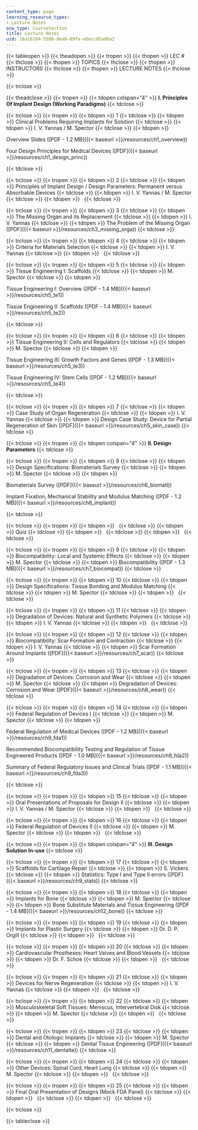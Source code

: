 ```yaml
---
content_type: page
learning_resource_types:
- Lecture Notes
ocw_type: CourseSection
title: Lecture Notes
uid: 16a16164-5586-dea6-69fa-e6ecc85a88a2
---
```


{{< tableopen >}}
{{< theadopen >}}
{{< tropen >}}
{{< thopen >}}
LEC #
{{< thclose >}}
{{< thopen >}}
TOPICS
{{< thclose >}}
{{< thopen >}}
INSTRUCTORS
{{< thclose >}}
{{< thopen >}}
LECTURE NOTES
{{< thclose >}}

{{< trclose >}}

{{< theadclose >}}
{{< tropen >}}
{{< tdopen colspan="4" >}}
**I. Principles Of Implant Design (Working Paradigms)**
{{< tdclose >}}

{{< trclose >}}
{{< tropen >}}
{{< tdopen >}}
1
{{< tdclose >}}
{{< tdopen >}}
Clinical Problems Requiring Implants for Solution
{{< tdclose >}}
{{< tdopen >}}
I. V. Yannas / M. Spector
{{< tdclose >}}
{{< tdopen >}}


Overview Slides ([PDF - 1.2 MB]({{< baseurl >}}/resources/ch1_overview))

Four Design Principles for Medical Devices ([PDF]({{< baseurl >}}/resources/ch1_design_princ))


{{< tdclose >}}

{{< trclose >}}
{{< tropen >}}
{{< tdopen >}}
2
{{< tdclose >}}
{{< tdopen >}}
Principles of Implant Design / Design Parameters: Permanent versus Absorbable Devices
{{< tdclose >}}
{{< tdopen >}}
I. V. Yannas / M. Spector
{{< tdclose >}}
{{< tdopen >}}
 
{{< tdclose >}}

{{< trclose >}}
{{< tropen >}}
{{< tdopen >}}
3
{{< tdclose >}}
{{< tdopen >}}
The Missing Organ and its Replacement
{{< tdclose >}}
{{< tdopen >}}
I. V. Yannas
{{< tdclose >}}
{{< tdopen >}}
The Problem of the Missing Organ ([PDF]({{< baseurl >}}/resources/ch3_missing_orga))
{{< tdclose >}}

{{< trclose >}}
{{< tropen >}}
{{< tdopen >}}
4
{{< tdclose >}}
{{< tdopen >}}
Criteria for Materials Selection
{{< tdclose >}}
{{< tdopen >}}
I. V. Yannas
{{< tdclose >}}
{{< tdopen >}}
 
{{< tdclose >}}

{{< trclose >}}
{{< tropen >}}
{{< tdopen >}}
5
{{< tdclose >}}
{{< tdopen >}}
Tissue Engineering I: Scaffolds
{{< tdclose >}}
{{< tdopen >}}
M. Spector
{{< tdclose >}}
{{< tdopen >}}


Tissue Engineering I: Overview ([PDF - 1.4 MB]({{< baseurl >}}/resources/ch5_te1))

Tissue Engineering II: Scaffolds ([PDF - 1.4 MB]({{< baseurl >}}/resources/ch5_te2))


{{< tdclose >}}

{{< trclose >}}
{{< tropen >}}
{{< tdopen >}}
6
{{< tdclose >}}
{{< tdopen >}}
Tissue Engineering II: Cells and Regulators
{{< tdclose >}}
{{< tdopen >}}
M. Spector
{{< tdclose >}}
{{< tdopen >}}


Tissue Engineering III: Growth Factors and Genes ([PDF - 1.3 MB]({{< baseurl >}}/resources/ch5_te3))

Tissue Engineering IV: Stem Cells ([PDF - 1.2 MB]({{< baseurl >}}/resources/ch5_te4))


{{< tdclose >}}

{{< trclose >}}
{{< tropen >}}
{{< tdopen >}}
7
{{< tdclose >}}
{{< tdopen >}}
Case Study of Organ Regeneration
{{< tdclose >}}
{{< tdopen >}}
I. V. Yannas
{{< tdclose >}}
{{< tdopen >}}
Design Case Study: Device for Partial Regeneration of Skin ([PDF]({{< baseurl >}}/resources/ch5_skin_case))
{{< tdclose >}}

{{< trclose >}}
{{< tropen >}}
{{< tdopen colspan="4" >}}
**II. Design Parameters**
{{< tdclose >}}

{{< trclose >}}
{{< tropen >}}
{{< tdopen >}}
8
{{< tdclose >}}
{{< tdopen >}}
Design Specifications: Biomaterials Survey
{{< tdclose >}}
{{< tdopen >}}
M. Spector
{{< tdclose >}}
{{< tdopen >}}


Biomaterials Survey ([PDF]({{< baseurl >}}/resources/ch6_biomatl))

Implant Fixation, Mechanical Stability and Modulus Matching ([PDF - 1.2 MB]({{< baseurl >}}/resources/ch6_implant))


{{< tdclose >}}

{{< trclose >}}
{{< tropen >}}
{{< tdopen >}}
 
{{< tdclose >}}
{{< tdopen >}}
Quiz
{{< tdclose >}}
{{< tdopen >}}
 
{{< tdclose >}}
{{< tdopen >}}
 
{{< tdclose >}}

{{< trclose >}}
{{< tropen >}}
{{< tdopen >}}
9
{{< tdclose >}}
{{< tdopen >}}
Biocompatibility: Local and Systemic Effects
{{< tdclose >}}
{{< tdopen >}}
M. Spector
{{< tdclose >}}
{{< tdopen >}}
Biocompatibility ([PDF - 1.3 MB]({{< baseurl >}}/resources/ch7_biocompat))
{{< tdclose >}}

{{< trclose >}}
{{< tropen >}}
{{< tdopen >}}
10
{{< tdclose >}}
{{< tdopen >}}
Design Specifications: Tissue Bonding and Modulus Matching
{{< tdclose >}}
{{< tdopen >}}
M. Spector
{{< tdclose >}}
{{< tdopen >}}
 
{{< tdclose >}}

{{< trclose >}}
{{< tropen >}}
{{< tdopen >}}
11
{{< tdclose >}}
{{< tdopen >}}
Degradation of Devices: Natural and Synthetic Polymers
{{< tdclose >}}
{{< tdopen >}}
I. V. Yannas
{{< tdclose >}}
{{< tdopen >}}
 
{{< tdclose >}}

{{< trclose >}}
{{< tropen >}}
{{< tdopen >}}
12
{{< tdclose >}}
{{< tdopen >}}
Biocompatibility: Scar Formation and Contraction
{{< tdclose >}}
{{< tdopen >}}
I. V. Yannas
{{< tdclose >}}
{{< tdopen >}}
Scar Formation Around Implants ([PDF]({{< baseurl >}}/resources/ch7_scar))
{{< tdclose >}}

{{< trclose >}}
{{< tropen >}}
{{< tdopen >}}
13
{{< tdclose >}}
{{< tdopen >}}
Degradation of Devices: Corrosion and Wear
{{< tdclose >}}
{{< tdopen >}}
M. Spector
{{< tdclose >}}
{{< tdopen >}}
Degradation of Devices: Corrosion and Wear ([PDF]({{< baseurl >}}/resources/ch8_wear))
{{< tdclose >}}

{{< trclose >}}
{{< tropen >}}
{{< tdopen >}}
14
{{< tdclose >}}
{{< tdopen >}}
Federal Regulation of Devices I
{{< tdclose >}}
{{< tdopen >}}
M. Spector
{{< tdclose >}}
{{< tdopen >}}


Federal Regulation of Medical Devices ([PDF - 1.2 MB]({{< baseurl >}}/resources/ch9_fda1))

Recommended Biocompatibility Testing and Regulation of Tissue Engineered Products ([PDF - 1.0 MB]({{< baseurl >}}/resources/ch9_fda2))

Summary of Federal Regulatory Issues and Clinical Trials ([PDF - 1.1 MB]({{< baseurl >}}/resources/ch9_fda3))


{{< tdclose >}}

{{< trclose >}}
{{< tropen >}}
{{< tdopen >}}
15
{{< tdclose >}}
{{< tdopen >}}
Oral Presentations of Proposals for Design II
{{< tdclose >}}
{{< tdopen >}}
I. V. Yannas / M. Spector
{{< tdclose >}}
{{< tdopen >}}
 
{{< tdclose >}}

{{< trclose >}}
{{< tropen >}}
{{< tdopen >}}
16
{{< tdclose >}}
{{< tdopen >}}
Federal Regulation of Devices II
{{< tdclose >}}
{{< tdopen >}}
M. Spector
{{< tdclose >}}
{{< tdopen >}}
 
{{< tdclose >}}

{{< trclose >}}
{{< tropen >}}
{{< tdopen colspan="4" >}}
**III. Design Solution In-use**
{{< tdclose >}}

{{< trclose >}}
{{< tropen >}}
{{< tdopen >}}
17
{{< tdclose >}}
{{< tdopen >}}
Scaffolds for Cartilage Repair
{{< tdclose >}}
{{< tdopen >}}
S. Vickers
{{< tdclose >}}
{{< tdopen >}}
Statistics: Type I and Type II errors ([PDF]({{< baseurl >}}/resources/ch9_stats))
{{< tdclose >}}

{{< trclose >}}
{{< tropen >}}
{{< tdopen >}}
18
{{< tdclose >}}
{{< tdopen >}}
Implants for Bone
{{< tdclose >}}
{{< tdopen >}}
M. Spector
{{< tdclose >}}
{{< tdopen >}}
Bone Substitute Materials and Tissue Engineering ([PDF - 1.4 MB]({{< baseurl >}}/resources/ch12_bone))
{{< tdclose >}}

{{< trclose >}}
{{< tropen >}}
{{< tdopen >}}
19
{{< tdclose >}}
{{< tdopen >}}
Implants for Plastic Surgery
{{< tdclose >}}
{{< tdopen >}}
Dr. D. P. Orgill
{{< tdclose >}}
{{< tdopen >}}
 
{{< tdclose >}}

{{< trclose >}}
{{< tropen >}}
{{< tdopen >}}
20
{{< tdclose >}}
{{< tdopen >}}
Cardiovascular Prostheses: Heart Valves and Blood Vessels
{{< tdclose >}}
{{< tdopen >}}
Dr. F. Schoe
{{< tdclose >}}
{{< tdopen >}}
 
{{< tdclose >}}

{{< trclose >}}
{{< tropen >}}
{{< tdopen >}}
21
{{< tdclose >}}
{{< tdopen >}}
Devices for Nerve Regeneration
{{< tdclose >}}
{{< tdopen >}}
I. V. Yannas
{{< tdclose >}}
{{< tdopen >}}
 
{{< tdclose >}}

{{< trclose >}}
{{< tropen >}}
{{< tdopen >}}
22
{{< tdclose >}}
{{< tdopen >}}
Musculoskeletal Soft Tissues: Meniscus, Intervertebral Disk
{{< tdclose >}}
{{< tdopen >}}
M. Spector
{{< tdclose >}}
{{< tdopen >}}
 
{{< tdclose >}}

{{< trclose >}}
{{< tropen >}}
{{< tdopen >}}
23
{{< tdclose >}}
{{< tdopen >}}
Dental and Otologic Implants
{{< tdclose >}}
{{< tdopen >}}
M. Spector
{{< tdclose >}}
{{< tdopen >}}
Dental Tissue Engineering ([PDF]({{< baseurl >}}/resources/ch11_dentalte))
{{< tdclose >}}

{{< trclose >}}
{{< tropen >}}
{{< tdopen >}}
24
{{< tdclose >}}
{{< tdopen >}}
Other Devices: Spinal Cord, Heart Lung
{{< tdclose >}}
{{< tdopen >}}
M. Spector
{{< tdclose >}}
{{< tdopen >}}
 
{{< tdclose >}}

{{< trclose >}}
{{< tropen >}}
{{< tdopen >}}
25
{{< tdclose >}}
{{< tdopen >}}
Final Oral Presentation of Designs (Mock FDA Panel)
{{< tdclose >}}
{{< tdopen >}}
 
{{< tdclose >}}
{{< tdopen >}}
 
{{< tdclose >}}

{{< trclose >}}

{{< tableclose >}}